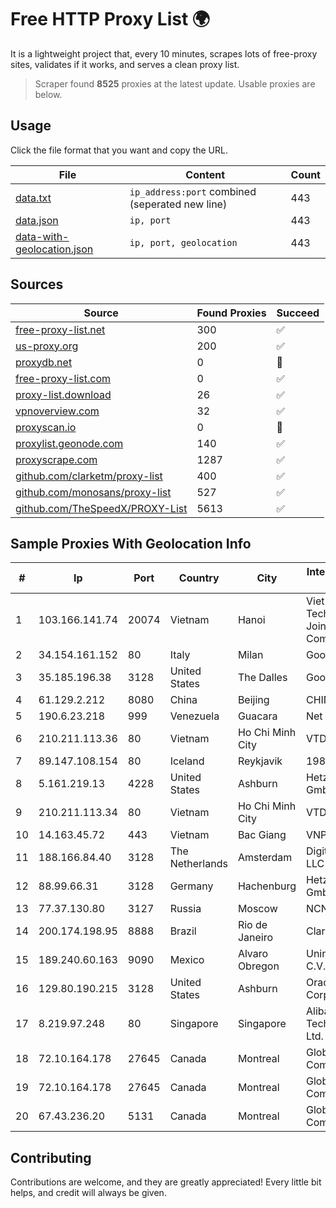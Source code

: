 
# Free HTTP Proxy List 🌍

It is a lightweight project that, every 10 minutes, scrapes lots of free-proxy sites, validates if it works, and serves a clean proxy list.


> Scraper found **8525** proxies at the latest update. Usable proxies are below.

## Usage

Click the file format that you want and copy the URL.


|File|Content|Count|
|----|-------|-----|
|[data.txt](https://raw.githubusercontent.com/themiralay/Proxy-List-World/master/data.txt)|`ip_address:port` combined (seperated new line)|443|
|[data.json](https://raw.githubusercontent.com/themiralay/Proxy-List-World/master/data.json)|`ip, port`|443|
|[data-with-geolocation.json](https://raw.githubusercontent.com/themiralay/Proxy-List-World/master/data-with-geolocation.json)|`ip, port, geolocation`|443|

## Sources

|Source|Found Proxies|Succeed|
|------|-------------|-------|
|[free-proxy-list.net](https://free-proxy-list.net)|300|✅|
|[us-proxy.org](https://www.us-proxy.org)|200|✅|
|[proxydb.net](http://proxydb.net)|0|🚫|
|[free-proxy-list.com](https://free-proxy-list.com/?page=&port=&type%5B%5D=http&type%5B%5D=https&up_time=0&search=Search)|0|✅|
|[proxy-list.download](https://www.proxy-list.download/HTTP)|26|✅|
|[vpnoverview.com](https://vpnoverview.com/privacy/anonymous-browsing/free-proxy-servers)|32|✅|
|[proxyscan.io](https://www.proxyscan.io)|0|🚫|
|[proxylist.geonode.com](https://proxylist.geonode.com/api/proxy-list?limit=300&page=1&sort_by=lastChecked&sort_type=desc&protocols=http,https)|140|✅|
|[proxyscrape.com](https://api.proxyscrape.com/v2/?request=displayproxies&protocol=http&timeout=10000&country=all&ssl=all&anonymity=all)|1287|✅|
|[github.com/clarketm/proxy-list](https://raw.githubusercontent.com/clarketm/proxy-list/master/proxy-list-raw.txt)|400|✅|
|[github.com/monosans/proxy-list](https://raw.githubusercontent.com/monosans/proxy-list/main/proxies/http.txt)|527|✅|
|[github.com/TheSpeedX/PROXY-List](https://raw.githubusercontent.com/TheSpeedX/PROXY-List/master/http.txt)|5613|✅|


## Sample Proxies With Geolocation Info

|#|Ip|Port|Country|City|Internet Service Provider|
|-|--|----|-------|----|-------------------------|
|1|103.166.141.74|20074|Vietnam|Hanoi|Viet NAM Cloud Technology Joint Stock Company|
|2|34.154.161.152|80|Italy|Milan|Google LLC|
|3|35.185.196.38|3128|United States|The Dalles|Google LLC|
|4|61.129.2.212|8080|China|Beijing|CHINANET|
|5|190.6.23.218|999|Venezuela|Guacara|Net Uno|
|6|210.211.113.36|80|Vietnam|Ho Chi Minh City|VTDC|
|7|89.147.108.154|80|Iceland|Reykjavik|1984 ehf|
|8|5.161.219.13|4228|United States|Ashburn|Hetzner Online GmbH|
|9|210.211.113.34|80|Vietnam|Ho Chi Minh City|VTDC|
|10|14.163.45.72|443|Vietnam|Bac Giang|VNPT-VNNIC|
|11|188.166.84.40|3128|The Netherlands|Amsterdam|DigitalOcean, LLC|
|12|88.99.66.31|3128|Germany|Hachenburg|Hetzner Online GmbH|
|13|77.37.130.80|3127|Russia|Moscow|NCNET|
|14|200.174.198.95|8888|Brazil|Rio de Janeiro|Claro S.A|
|15|189.240.60.163|9090|Mexico|Alvaro Obregon|Uninet S.A. de C.V.|
|16|129.80.190.215|3128|United States|Ashburn|Oracle Corporation|
|17|8.219.97.248|80|Singapore|Singapore|Alibaba (US) Technology Co., Ltd.|
|18|72.10.164.178|27645|Canada|Montreal|GloboTech Communications|
|19|72.10.164.178|27645|Canada|Montreal|GloboTech Communications|
|20|67.43.236.20|5131|Canada|Montreal|GloboTech Communications|



## Contributing

Contributions are welcome, and they are greatly appreciated! Every
little bit helps, and credit will always be given.

